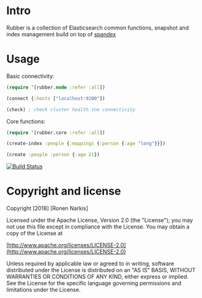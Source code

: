 # Intro

Rubber is a collection of Elasticsearch common functions, snapshot and index management build on top of [spandex](https://github.com/mpenet/spandex)

# Usage

Basic connectivity:

```clojure
(require '[rubber.node :refer :all])

(connect {:hosts ["localhost:9200"])

(check) ; check cluster health tne connectivity
```

Core functions:

```clojure
(require '[rubber.core :refer :all])

(create-index :people {:mappings {:person {:age "long"}}})

(create :people :person {:age 21})
```

[![Build Status](https://travis-ci.org/narkisr/rubber.png)](https://travis-ci.org/narkisr/rubber)

# Copyright and license

Copyright [2018] [Ronen Narkis]

Licensed under the Apache License, Version 2.0 (the "License");
you may not use this file except in compliance with the License.
You may obtain a copy of the License at

  [http://www.apache.org/licenses/LICENSE-2.0](http://www.apache.org/licenses/LICENSE-2.0)

Unless required by applicable law or agreed to in writing, software
distributed under the License is distributed on an "AS IS" BASIS,
WITHOUT WARRANTIES OR CONDITIONS OF ANY KIND, either express or implied.
See the License for the specific language governing permissions and
limitations under the License.
